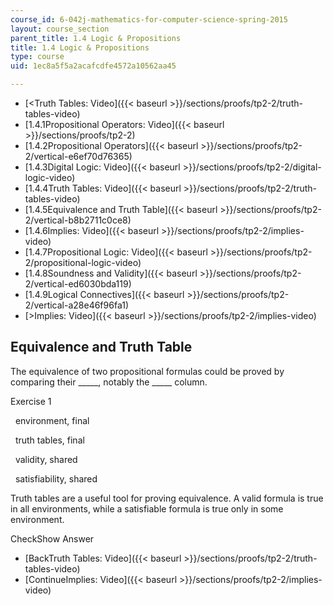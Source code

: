 ```yaml
---
course_id: 6-042j-mathematics-for-computer-science-spring-2015
layout: course_section
parent_title: 1.4 Logic & Propositions
title: 1.4 Logic & Propositions
type: course
uid: 1ec8a5f5a2acafcdfe4572a10562aa45

---
```


*   [<Truth Tables: Video]({{< baseurl >}}/sections/proofs/tp2-2/truth-tables-video)
*   [1.4.1Propositional Operators: Video]({{< baseurl >}}/sections/proofs/tp2-2)
*   [1.4.2Propositional Operators]({{< baseurl >}}/sections/proofs/tp2-2/vertical-e6ef70d76365)
*   [1.4.3Digital Logic: Video]({{< baseurl >}}/sections/proofs/tp2-2/digital-logic-video)
*   [1.4.4Truth Tables: Video]({{< baseurl >}}/sections/proofs/tp2-2/truth-tables-video)
*   [1.4.5Equivalence and Truth Table]({{< baseurl >}}/sections/proofs/tp2-2/vertical-b8b2711c0ce8)
*   [1.4.6Implies: Video]({{< baseurl >}}/sections/proofs/tp2-2/implies-video)
*   [1.4.7Propositional Logic: Video]({{< baseurl >}}/sections/proofs/tp2-2/propositional-logic-video)
*   [1.4.8Soundness and Validity]({{< baseurl >}}/sections/proofs/tp2-2/vertical-ed6030bda119)
*   [1.4.9Logical Connectives]({{< baseurl >}}/sections/proofs/tp2-2/vertical-a28e46f96fa1)
*   [\>Implies: Video]({{< baseurl >}}/sections/proofs/tp2-2/implies-video)

Equivalence and Truth Table
---------------------------

  

The equivalence of two propositional formulas could be proved by comparing their \_\_\_\_\_, notably the \_\_\_\_\_ column.

Exercise 1

&nbsp; environment, final &nbsp;

&nbsp; truth tables, final &nbsp;

&nbsp; validity, shared &nbsp;

&nbsp; satisfiability, shared &nbsp;

Truth tables are a useful tool for proving equivalence. A valid formula is true in all environments, while a satisfiable formula is true only in some environment.

CheckShow Answer

*   [BackTruth Tables: Video]({{< baseurl >}}/sections/proofs/tp2-2/truth-tables-video)
*   [ContinueImplies: Video]({{< baseurl >}}/sections/proofs/tp2-2/implies-video)